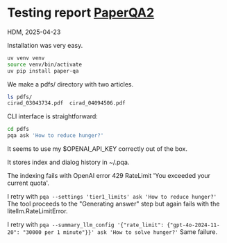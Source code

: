 # Testing report [PaperQA2](https://github.com/Future-House/paper-qa/tree/main)

HDM, 2025-04-23

Installation was very easy.
```bash
uv venv venv
source venv/bin/activate
uv pip install paper-qa
```

We make a pdfs/ directory with two articles.
```bash
ls pdfs/
cirad_03043734.pdf  cirad_04094506.pdf
```

CLI interface is straightforward:
```bash
cd pdfs
pqa ask 'How to reduce hunger?'
```

It seems to use my $OPENAI_API_KEY correctly out of the box.

It stores index and dialog history in ~/.pqa.

The indexing fails with OpenAI error 429 RateLimit 'You exceeded your current quota'.

I retry with ```pqa --settings 'tier1_limits' ask 'How to reduce hunger?'```
The tool proceeds to the "Generating answer" step but again fails with the litellm.RateLimitError.

I retry with ```pqa --summary_llm_config '{"rate_limit": {"gpt-4o-2024-11-20": "30000 per 1 minute"}}' ask 'How to solve hunger?'```
Same failure.

